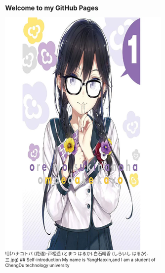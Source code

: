 ## Welcome to my GitHub Pages
<img src="ハナコトバ (花语)-戸松遥 (とまつ はるか).白石晴香 (しらいし はるか).三.jpg" width=750 height=750 align=center />
![](ハナコトバ (花语)-戸松遥 (とまつ はるか).白石晴香 (しらいし はるか).三.jpg)
## Self-introduction
My name is YangHaoxin,and I am a student of ChengDu technology university
